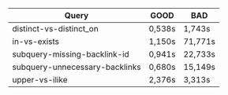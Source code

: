 | Query                   | GOOD   | BAD    |
|-------------------------|--------|--------|
|distinct-vs-distinct_on|0,538s|1,743s|
|in-vs-exists|1,150s|71,771s|
|subquery-missing-backlink-id|0,941s|22,733s|
|subquery-unnecessary-backlinks|0,680s|15,149s|
|upper-vs-ilike|2,376s|3,313s|
